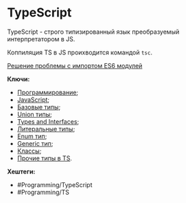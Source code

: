
# TypeScript

TypeScript - строго типизированный язык преобразуемый интерпретатором в JS.

Коппиляция TS в JS проихводится командой `tsc`.

[Решение проблемы с импортом ES6 модулей](https://stackoverflow.com/questions/44979976/how-to-resolve-node-js-es6-esm-modules-with-the-typescript-compiler-tsc-tsc/70682797#70682797)


**Ключи:**
- [Программирование](PROGRAMMING);
- [JavaScript](javascript);
- [Базовые типы](ts-basic-types);
- [Union типы](ts-union-types);
- [Types and Interfaces](ts-types-and-interfaces);
- [Литеральные типы](ts-literal-types);
- [Enum тип](ts-enum-types);
- [Generic тип](ts-generic-types);
- [Классы](ts-class);
- [Прочие типы в TS](ts-other-types).

**Хештеги:** 
- #Programming/TypeScript
- #Programming/TS
